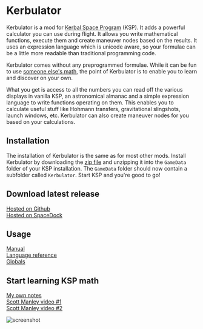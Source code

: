 Kerbulator
==========

Kerbulator is a mod for [Kerbal Space Program](http://www.kerbalspaceprogram.com) (KSP). It adds a powerful calculator you can use during flight. It allows you write mathematical functions, execute them and create maneuver nodes based on the results. It uses an expression language which is unicode aware, so your formulae can be a little more readable than traditional programming code.

Kerbulator comes without any preprogrammed formulae. While it can be fun to use [someone else's math](https://github.com/MuMech/MechJeb2), the point of Kerbulator is to enable you to learn and discover on your own.

What you get is access to all the numbers you can read off the various displays in vanilla KSP, an astronomical almanac and a simple expression language to write functions operating on them. This enables you to calculate useful stuff like Hohmann transfers, gravitational slingshots, launch windows, etc. Kerbulator can also create maneuver nodes for you based on your calculations.

## Installation
The installation of Kerbulator is the same as for most other mods. Install Kerbulator by downloading the [zip file](https://github.com/wmvanvliet/Kerbulator/releases/download/0.51/Kerbulator-0.51.zip) and unzipping it into the `GameData` folder of your KSP installation. The `GameData` folder should now contain a subfolder called `Kerbulator`. Start KSP and you're good to go!

## Download latest release
[Hosted on Github](https://github.com/wmvanvliet/Kerbulator/releases/download/0.51/Kerbulator-0.51.zip) <br/>
[Hosted on SpaceDock](http://spacedock.info/mod/782/Kerbulator) <br/>

## Usage
[Manual](doc/manual.mkd) <br/>
[Language reference](doc/langref.mkd) <br/>
[Globals](doc/globals.mkd) <br/>

## Start learning KSP math

[My own notes](https://www.dropbox.com/s/a09gle65k7ghei6/space.pdf?dl=1) <br/>
[Scott Manley video #1](http://www.youtube.com/watch?v=000zDI2nmq8) <br/>
[Scott Manley video #2](http://www.youtube.com/watch?v=QXPhQKkOcYM) <br/>

![screenshot](doc/screenshot2.png)

